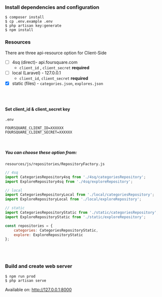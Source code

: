 ### Install dependencies and configuration
```
$ composer install
$ cp .env.example .env
$ php artisan key:generate
$ npm install
```

### Resources
There are three api-resource option for Client-Side
* [ ] 4sq (direct)- api.foursquare.com
   - `client_id` , `client_secret` **required**
* [ ] local (Laravel) -  127.0.0.1
   - `client_id`, `client_secret` **required**
* [x] static (files) - `categories.json`, `explores.json`

<br />
<br />

#### Set client_id & client_secret key
```
.env

FOURSQUARE_CLIENT_ID=XXXXXX
FOURSQUARE_CLIENT_SECRET=XXXXXX
```

<br />

##### You can choose these option from:

`resources/js/repositories/RepositoryFactory.js`
```js
// 4sq
import CategoriesRepository4sq from './4sq/categoriesRepository';
import ExploreRepository4sq from './4sq/exploreRepository';

// local
import CategoriesRepositoryLocal from './local/categoriesRepository';
import ExploreRepositoryLocal from './local/exploreRepository';

// static
import CategoriesRepositoryStatic from './static/categoriesRepository';
import ExploreRepositoryStatic from './static/exploreRepository';

const repositories = {
    categories: CategoriesRepositoryStatic,
    explore: ExploreRepositoryStatic
};
```

<br />
<br />


### Build and create web server
```
$ npm run prod
$ php artisan serve
```

Available on: http://127.0.0.1:8000